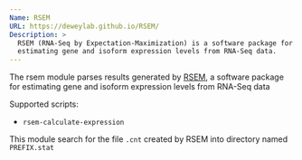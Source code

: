 ```yaml
---
Name: RSEM
URL: https://deweylab.github.io/RSEM/
Description: >
  RSEM (RNA-Seq by Expectation-Maximization) is a software package for
  estimating gene and isoform expression levels from RNA-Seq data.
---
```


The rsem module parses results generated by
[RSEM](https://deweylab.github.io/RSEM/),
a software package for estimating gene and isoform expression levels
from RNA-Seq data

Supported scripts:

- `rsem-calculate-expression`

This module search for the file `.cnt` created by RSEM into directory named `PREFIX.stat`
